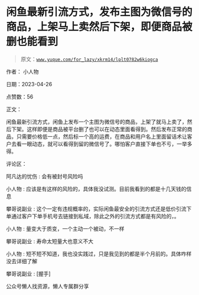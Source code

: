 # 闲鱼最新引流方式，发布主图为微信号的商品，上架马上卖然后下架，即便商品被删也能看到

> 原文：[`www.yuque.com/for_lazy/xkrm14/lplt0782w6kiogca`](https://www.yuque.com/for_lazy/xkrm14/lplt0782w6kiogca)



作者： 小人物



日期：2023-04-26



点赞数：56



正文：



闲鱼最新引流方式，闲鱼上发布一个主图为微信号的商品，上架了就马上卖了，然后下架。这样即便是商品被平台删了也可以在动态里面看得到。然后发布正常的商品，只需要价格低一点，然后标一个高的运费，在商品和用户名上里面留话术让客户去看一眼动态，就可以看得到留的微信号了。哪怕客户直接下单也不亏，一举多得。



评论区：



阿凡达的忧伤 : 会有被封号风险吗



小人物 : 应该是有这样的风险的，具体我没试测。目前我看到的都是十几天钱的信息



攀哥说副业 : 这个一定有违规概率的，实际闲鱼最安全的引流方式还是低价引流下单通过客户下单手机号去链接到私域，除此之外的引流方式都是有风险的，。



小人物 : 量变大于质变，一个主动一个被动，不一样



攀哥说副业 : 寿命太短量大也意义不大



小人物 : 短不短不知道，我也没实践过，只是我见到的都是半个月前的。具体咋样没去详细了解



攀哥说副业 : [握手]



公众号懒人找资源，懒人专属群分享

